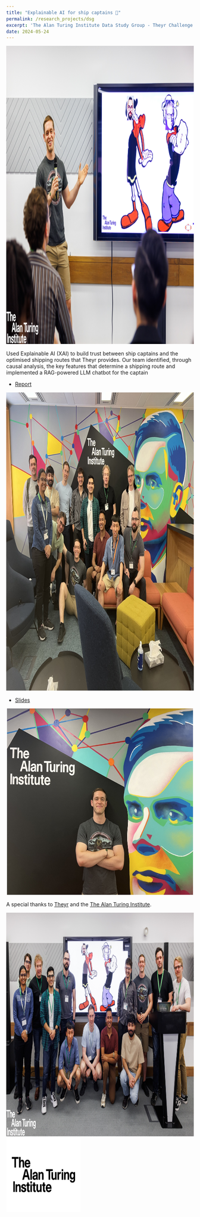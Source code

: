 ```yaml
---
title: "Explainable AI for ship captains 🚢"
permalink: /research_projects/dsg
excerpt: 'The Alan Turing Institute Data Study Group - Theyr Challenge'
date: 2024-05-24
---
```


<center><img src="/images/research_projects/dsg_5.jpeg" width="800" height="800" /></center>


Used Explainable AI (XAI) to build trust between ship captains and the optimised shipping routes that Theyr provides. Our team identified, through causal analysis, the key features that determine a shipping route and implemented a RAG-powered LLM chatbot for the captain

* [Report]()

<center><img src="/images/research_projects/dsg_2.jpeg" width="800" height="800" /></center>

* [Slides](https://drive.google.com/file/d/1n90Bg9b-8r38gptwz5fuphaDYE4HAoZw/view?usp=sharing)

<center><img src="/images/research_projects/dsg_3.jpeg" width="500" height="500" /></center>

A special thanks to [Theyr](https://www.theyr.com/) and the [The Alan Turing Institute](https://www.turing.ac.uk/).

<center><img src="/images/research_projects/dsg_4.jpeg" width="600" height="600" /></center>

<img src="/images/research_projects/dsg_logo.png" width="200" height="200" />